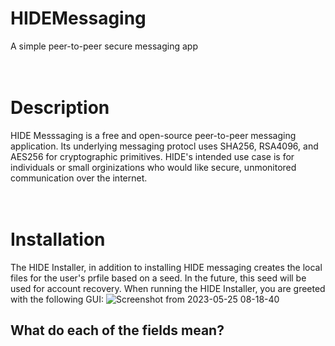 # HIDEMessaging
A simple peer-to-peer secure messaging app
<br><br><br>

# Description
HIDE Messsaging is a free and open-source peer-to-peer messaging application. Its underlying messaging protocl uses SHA256,
RSA4096, and AES256 for cryptographic primitives. HIDE's intended use case is for individuals or small orginizations who would like
secure, unmonitored communication over the internet.
<br><br><br>

# Installation
The HIDE Installer, in addition to installing HIDE messaging creates the local files for the user's prfile based on a seed. In the
future, this seed will be used for account recovery. When running the HIDE Installer, you are greeted with the following GUI:
![Screenshot from 2023-05-25 08-18-40](https://github.com/DrewRoss05/HIDEMessaging/assets/131941664/0a3251f3-e12f-4455-97aa-d907bc1671c4)
## What do each of the fields mean?
